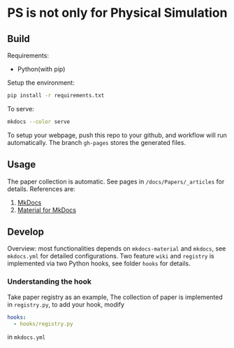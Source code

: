 # PS is not only for Physical Simulation

## Build

Requirements:
- Python(with pip)

Setup the environment:
```sh
pip install -r requirements.txt
```

To serve:
```sh
mkdocs --color serve
```

To setup your webpage, push this repo to your github, and workflow will run automatically. The branch `gh-pages` stores the generated files.

## Usage

The paper collection is automatic. See pages in `/docs/Papers/_articles` for details. References are:

1. [MkDocs](https://www.mkdocs.org)
2. [Material for MkDocs](https://squidfunk.github.io/mkdocs-material/)

## Develop

Overview: most functionalities depends on `mkdocs-material` and `mkdocs`, see `mkdocs.yml` for detailed configurations. Two feature `wiki` and `registry` is implemented via two Python hooks, see folder `hooks` for details.

### Understanding the hook

Take paper registry as an example, The collection of paper is implemented in `registry.py`, to add your hook, modify 
```yaml
hooks:
  - hooks/registry.py
```
in `mkdocs.yml`


